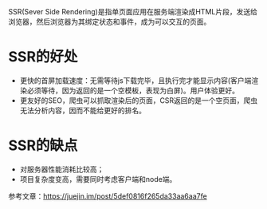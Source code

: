 
SSR(Sever Side Rendering)是指单页面应用在服务端渲染成HTML片段，发送给浏览器，然后浏览器为其绑定状态和事件，成为可以交互的页面。


# SSR的好处
- 更快的首屏加载速度：无需等待js下载完毕，且执行完才能显示内容(客户端渲染必须等待，因为返回的是一个空模板，表现为白屏)。用户体验更好。
- 更友好的SEO，爬虫可以抓取渲染后的页面，CSR返回的是一个空页面，爬虫无法分析内容，因而不能给更好的排名。

# SSR的缺点
- 对服务器性能消耗比较高；
- 项目复杂度变高，需要同时考虑客户端和node端。


参考文章：https://juejin.im/post/5def0816f265da33aa6aa7fe